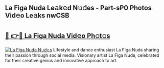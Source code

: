 ## La Figa Nuda Le𝚊k𝚎d N𝚞𝚍es - Part-sP0 Photos Vid𝚎o Le𝚊ks nwCSB

# <h2><a href="http://fbc3y35.evod.top/?m=La+Figa+Nuda">🔗 👉🔴 La Figa Nuda Vid𝚎o Ph𝚘t𝚘s</a></h2>

[![La Figa Nuda N𝚞d𝚎s](https://i.imgur.com/8V9OHl7.gif)](http://fbc3y35.evod.top/?m=La+Figa+Nuda)
Lifestyle and dance enthusiast La Figa Nuda sharing their passion through social media. Visionary artist La Figa Nuda, celebrated for their creative genius and innovative approach to art. 
